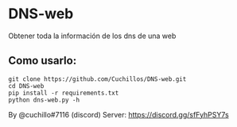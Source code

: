 # DNS-web
Obtener toda la información de los dns de una web

Como usarlo:
------------

```
git clone https://github.com/Cuchillos/DNS-web.git
cd DNS-web
pip install -r requirements.txt
python dns-web.py -h
```

By @cuchillo#7116 (discord)
Server: https://discord.gg/sfFyhPSY7s
